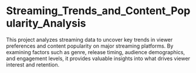 # Streaming_Trends_and_Content_Popularity_Analysis
This project analyzes streaming data to uncover key trends in viewer preferences and content popularity on major streaming platforms. By examining factors such as genre, release timing, audience demographics, and engagement levels, it provides valuable insights into what drives viewer interest and retention.
